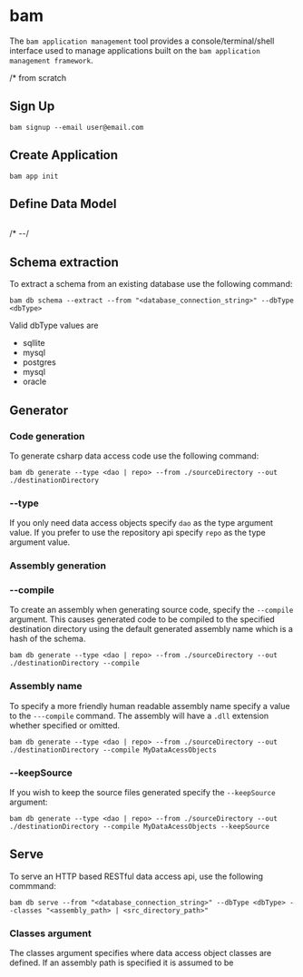 # bam
The `bam application management` tool provides a console/terminal/shell interface used to manage applications built on the `bam application management framework`.

/* from scratch
## Sign Up
```
bam signup --email user@email.com
```

## Create Application
```
bam app init
```

## Define Data Model
```

```

/* --/

## Schema extraction
To extract a schema from an existing database use the following command:
```
bam db schema --extract --from "<database_connection_string>" --dbType <dbType>
```

Valid dbType values are
- sqllite
- mysql
- postgres
- mysql
- oracle

## Generator
### Code generation

To generate csharp data access code use the following command:
```
bam db generate --type <dao | repo> --from ./sourceDirectory --out ./destinationDirectory
```

### --type
If you only need data access objects specify `dao` as the type argument value.  If you prefer to use the repository api specify `repo` as the type argument value.
### Assembly generation

### --compile
To create an assembly when generating source code, specify the `--compile` argument.  This causes generated code to be compiled to the specified destination directory using the default generated assembly name which is a hash of the schema.

```
bam db generate --type <dao | repo> --from ./sourceDirectory --out ./destinationDirectory --compile
```

### Assembly name
To specify a more friendly human readable assembly name specify a value to the `---compile` command.  The assembly will have a `.dll` extension whether specified or omitted.

```
bam db generate --type <dao | repo> --from ./sourceDirectory --out ./destinationDirectory --compile MyDataAcessObjects
```

### --keepSource
If you wish to keep the source files generated specify the `--keepSource` argument:
```
bam db generate --type <dao | repo> --from ./sourceDirectory --out ./destinationDirectory --compile MyDataAcessObjects --keepSource
```

## Serve
To serve an HTTP based RESTful data access api, use the following commmand:

```
bam db serve --from "<database_connection_string>" --dbType <dbType> --classes "<assembly_path> | <src_directory_path>"
```

### Classes argument
The classes argument specifies where data access object classes are defined.  If an assembly path is specified it is assumed to be 